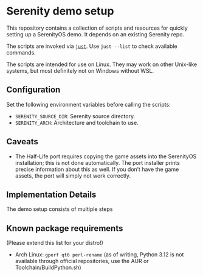# Serenity demo setup

This repository contains a collection of scripts and resources for quickly setting up a SerenityOS demo. It depends on an existing Serenity repo.

The scripts are invoked via [`just`](https://just.systems/). Use `just --list` to check available commands.

The scripts are intended for use on Linux. They may work on other Unix-like systems, but most definitely not on Windows without WSL.

## Configuration

Set the following environment variables before calling the scripts:
- `SERENITY_SOURCE_DIR`: Serenity source directory.
- `SERENITY_ARCH`: Architecture and toolchain to use.

## Caveats

- The Half-Life port requires copying the game assets into the SerenityOS installation; this is not done automatically. The port installer prints precise information about this as well. If you don’t have the game assets, the port will simply not work correctly.

## Implementation Details

The demo setup consists of multiple steps

## Known package requirements

(Please extend this list for your distro!)

- Arch Linux: `gperf qt6 perl-rename` (as of writing, Python 3.12 is not available through official repositories, use the AUR or Toolchain/BuildPython.sh)
